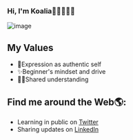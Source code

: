 ### Hi, I'm Koalia👋🏾👩🏾‍💻 
![image](https://user-images.githubusercontent.com/76494729/114432394-a755a000-9b8e-11eb-9ab4-a5d285c3fb74.png)

## My Values
- 🦋Expression as authentic self
- ✨Beginner's mindset and drive
- 👯‍♀️Shared understanding


## Find me around the Web🌎:
- Learning in public on [Twitter](https://twitter.com/ailaokkokoa)
- Sharing updates on [LinkedIn](https://www.linkedin.com/in/koalia-sanders-7b9100ab/)






